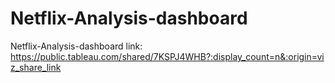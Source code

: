 # Netflix-Analysis-dashboard
Netflix-Analysis-dashboard link: https://public.tableau.com/shared/7KSPJ4WHB?:display_count=n&:origin=viz_share_link
